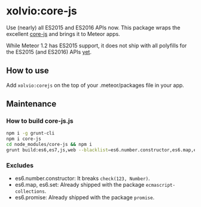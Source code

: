 # xolvio:core-js

Use (nearly) all ES2015 and ES2016 APIs now.
This package wraps the excellent [core-js](https://github.com/zloirock/core-js)
and brings it to Meteor apps.

While Meteor 1.2 has ES2015 support, it does not ship with all polyfills
for the ES2015 (and ES2016) APIs [yet](https://github.com/meteor/meteor/issues/5277).

## How to use

Add `xolvio:corejs` on the top of your .meteor/packages file in your app.

## Maintenance

### How to build core-js.js

```sh
npm i -g grunt-cli
npm i core-js
cd node_modules/core-js && npm i
grunt build:es6,es7,js,web --blacklist=es6.number.constructor,es6.map,es6.set,es6.promise --path=core-js
```

### Excludes

* es6.number.constructor: It breaks `check(123, Number)`.
* es6.map, es6.set: Already shipped with  the package `ecmascript-collections`.
* es6.promise: Already shipped with the package `promise`.
